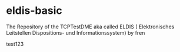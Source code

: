 # eldis-basic
 The Repository of the TCPTestDME aka called ELDIS ( Elektronisches Leitstellen Dispositions- und Informationssystem) by fren

test123
